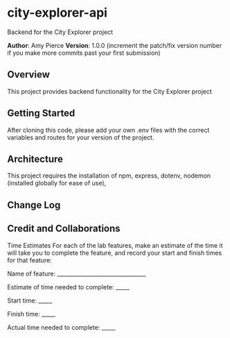 # city-explorer-api
Backend for the City Explorer project


**Author**: Amy Pierce
**Version**: 1.0.0 (increment the patch/fix version number if you make more commits past your first submission)

## Overview
This project provides backend functionality for the City Explorer project

## Getting Started
After cloning this code, please add your own .env files with the correct variables and routes for your version of the project.

## Architecture
This project requires the installation of npm, express, dotenv, nodemon (installed globally for ease of use),

## Change Log
<!-- Use this area to document the iterative changes made to your application as each feature is successfully implemented. Use time stamps. Here's an example:

01-01-2001 4:59pm - Application now has a fully-functional express server, with a GET route for the location resource. -->

## Credit and Collaborations
<!-- Give credit (and a link) to other people or resources that helped you build this application. -->
Time Estimates
For each of the lab features, make an estimate of the time it will take you to complete the feature, and record your start and finish times for that feature:

Name of feature: ________________________________

Estimate of time needed to complete: _____

Start time: _____

Finish time: _____

Actual time needed to complete: _____
